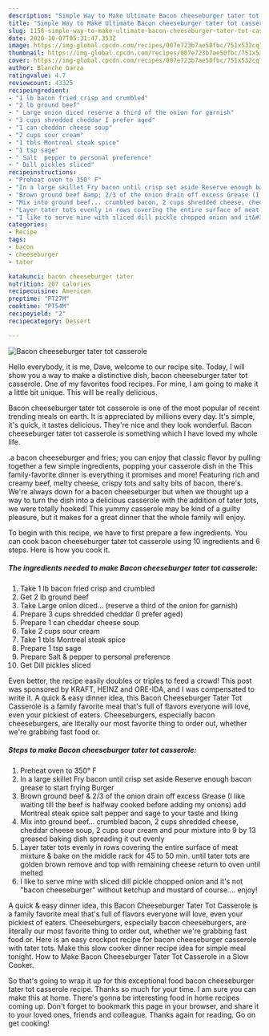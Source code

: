 ```yaml
---
description: "Simple Way to Make Ultimate Bacon cheeseburger tater tot casserole"
title: "Simple Way to Make Ultimate Bacon cheeseburger tater tot casserole"
slug: 1158-simple-way-to-make-ultimate-bacon-cheeseburger-tater-tot-casserole
date: 2020-10-07T05:31:47.353Z
image: https://img-global.cpcdn.com/recipes/007e723b7ae50fbc/751x532cq70/bacon-cheeseburger-tater-tot-casserole-recipe-main-photo.jpg
thumbnail: https://img-global.cpcdn.com/recipes/007e723b7ae50fbc/751x532cq70/bacon-cheeseburger-tater-tot-casserole-recipe-main-photo.jpg
cover: https://img-global.cpcdn.com/recipes/007e723b7ae50fbc/751x532cq70/bacon-cheeseburger-tater-tot-casserole-recipe-main-photo.jpg
author: Blanche Garza
ratingvalue: 4.7
reviewcount: 43325
recipeingredient:
- "1 lb bacon fried crisp and crumbled"
- "2 lb ground beef"
- " Large onion diced reserve a third of the onion for garnish"
- "3 cups shredded cheddar I prefer aged"
- "1 can cheddar cheese soup"
- "2 cups sour cream"
- "1 tbls Montreal steak spice"
- "1 tsp sage"
- " Salt  pepper to personal preference"
- " Dill pickles sliced"
recipeinstructions:
- "Preheat oven to 350° F"
- "In a large skillet Fry bacon until crisp set aside Reserve enough bacon grease to start frying Burger"
- "Brown ground beef &amp; 2/3 of the onion drain off excess Grease (I like waiting till the beef is halfway cooked before adding my onions) add Montreal steak spice salt pepper and sage to your taste and liking"
- "Mix into ground beef... crumbled bacon, 2 cups shredded cheese, cheddar cheese soup, 2 cups sour cream and pour mixture into 9 by 13 greased baking dish spreading it out evenly"
- "Layer tater tots evenly in rows covering the entire surface of meat mixture &amp; bake on the middle rack for 45 to 50 min. until tater tots are golden brown remove and top with remaining cheese return to oven until melted"
- "I like to serve mine with sliced dill pickle chopped onion and it&#39;s not &#34;bacon cheeseburger&#34; without ketchup and mustard of course.... enjoy!"
categories:
- Recipe
tags:
- bacon
- cheeseburger
- tater

katakunci: bacon cheeseburger tater 
nutrition: 207 calories
recipecuisine: American
preptime: "PT27M"
cooktime: "PT54M"
recipeyield: "2"
recipecategory: Dessert

---
```



![Bacon cheeseburger tater tot casserole](https://img-global.cpcdn.com/recipes/007e723b7ae50fbc/751x532cq70/bacon-cheeseburger-tater-tot-casserole-recipe-main-photo.jpg)

Hello everybody, it is me, Dave, welcome to our recipe site. Today, I will show you a way to make a distinctive dish, bacon cheeseburger tater tot casserole. One of my favorites food recipes. For mine, I am going to make it a little bit unique. This will be really delicious.

Bacon cheeseburger tater tot casserole is one of the most popular of recent trending meals on earth. It is appreciated by millions every day. It's simple, it's quick, it tastes delicious. They're nice and they look wonderful. Bacon cheeseburger tater tot casserole is something which I have loved my whole life.

.a bacon cheeseburger and fries; you can enjoy that classic flavor by pulling together a few simple ingredients, popping your casserole dish in the This family-favorite dinner is everything it promises and more! Featuring rich and creamy beef, melty cheese, crispy tots and salty bits of bacon, there&#39;s. We&#39;re always down for a bacon cheeseburger but when we thought up a way to turn the dish into a delicious casserole with the addition of tater tots, we were totally hooked! This yummy casserole may be kind of a guilty pleasure, but it makes for a great dinner that the whole family will enjoy.


To begin with this recipe, we have to first prepare a few ingredients. You can cook bacon cheeseburger tater tot casserole using 10 ingredients and 6 steps. Here is how you cook it.

<!--inarticleads1-->

##### The ingredients needed to make Bacon cheeseburger tater tot casserole:

1. Take 1 lb bacon fried crisp and crumbled
1. Get 2 lb ground beef
1. Take  Large onion diced... (reserve a third of the onion for garnish)
1. Prepare 3 cups shredded cheddar (I prefer aged)
1. Prepare 1 can cheddar cheese soup
1. Take 2 cups sour cream
1. Take 1 tbls Montreal steak spice
1. Prepare 1 tsp sage
1. Prepare  Salt &amp; pepper to personal preference
1. Get  Dill pickles sliced


Even better, the recipe easily doubles or triples to feed a crowd! This post was sponsored by KRAFT, HEINZ and ORE-IDA, and I was compensated to write it. A quick &amp; easy dinner idea, this Bacon Cheeseburger Tater Tot Casserole is a family favorite meal that&#39;s full of flavors everyone will love, even your pickiest of eaters. Cheeseburgers, especially bacon cheeseburgers, are literally our most favorite thing to order out, whether we&#39;re grabbing fast food or. 

<!--inarticleads2-->

##### Steps to make Bacon cheeseburger tater tot casserole:

1. Preheat oven to 350° F
1. In a large skillet Fry bacon until crisp set aside Reserve enough bacon grease to start frying Burger
1. Brown ground beef &amp; 2/3 of the onion drain off excess Grease (I like waiting till the beef is halfway cooked before adding my onions) add Montreal steak spice salt pepper and sage to your taste and liking
1. Mix into ground beef... crumbled bacon, 2 cups shredded cheese, cheddar cheese soup, 2 cups sour cream and pour mixture into 9 by 13 greased baking dish spreading it out evenly
1. Layer tater tots evenly in rows covering the entire surface of meat mixture &amp; bake on the middle rack for 45 to 50 min. until tater tots are golden brown remove and top with remaining cheese return to oven until melted
1. I like to serve mine with sliced dill pickle chopped onion and it&#39;s not &#34;bacon cheeseburger&#34; without ketchup and mustard of course.... enjoy!


A quick &amp; easy dinner idea, this Bacon Cheeseburger Tater Tot Casserole is a family favorite meal that&#39;s full of flavors everyone will love, even your pickiest of eaters. Cheeseburgers, especially bacon cheeseburgers, are literally our most favorite thing to order out, whether we&#39;re grabbing fast food or. Here is an easy crockpot recipe for bacon cheeseburger casserole with tater tots. Make this slow cooker dinner recipe idea for simple meal tonight. How to Make Bacon Cheeseburger Tater Tot Casserole in a Slow Cooker. 

So that's going to wrap it up for this exceptional food bacon cheeseburger tater tot casserole recipe. Thanks so much for your time. I am sure you can make this at home. There's gonna be interesting food in home recipes coming up. Don't forget to bookmark this page in your browser, and share it to your loved ones, friends and colleague. Thanks again for reading. Go on get cooking!
